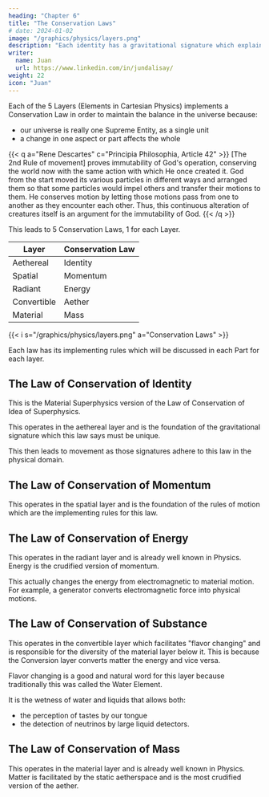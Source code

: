 ```yaml
---
heading: "Chapter 6"
title: "The Conservation Laws"
# date: 2024-01-02
image: "/graphics/physics/layers.png"
description: "Each identity has a gravitational signature which explains its purpose or use in Nature"
writer:
  name: Juan
  url: https://www.linkedin.com/in/jundalisay/
weight: 22
icon: "Juan"
---
```



Each of the 5 Layers (Elements in Cartesian Physics) implements a Conservation Law in order to maintain the balance in the universe because:
- our universe is really one Supreme Entity, as a single unit
- a change in one aspect or part affects the whole  


{{< q a="Rene Descartes" c="Principia Philosophia, Article 42" >}}
[The 2nd Rule of movement] proves immutability of God's operation, conserving the world now with the same action with which He once created it. God from the start moved its various particles in different ways and arranged them so that some particles would impel others and transfer their motions to them. He conserves motion by letting those motions pass from one to another as they encounter each other. Thus, this continuous alteration of creatures itself is an argument for the immutability of God.
{{< /q >}}


This leads to 5 Conservation Laws, 1 for each Layer.

Layer | Conservation Law
--- | ---
Aethereal | Identity
Spatial | Momentum
Radiant | Energy 
Convertible | Aether 
Material | Mass

{{< i s="/graphics/physics/layers.png" a="Conservation Laws" >}}

Each law has its implementing rules which will be discussed in each Part for each layer. 


## The Law of Conservation of Identity

This is the Material Superphysics version of the Law of Conservation of Idea of Superphysics.

This operates in the aethereal layer and is the foundation of the gravitational signature which this law says must be unique. 

This then leads to movement as those signatures adhere to this law in the physical domain.  


## The Law of Conservation of Momentum 

This operates in the spatial layer and is the foundation of the rules of motion which are the implementing rules for this law.  


## The Law of Conservation of Energy

This operates in the radiant layer and is already well known in Physics. Energy is the crudified version of momentum.

This actually changes the energy from electromagnetic to material motion. For example, a generator converts electromagnetic force into physical motions. 


## The Law of Conservation of Substance

This operates in the convertible layer which facilitates "flavor changing" and is responsible for the diversity of the material layer below it. This is because the Conversion layer converts matter the energy and vice versa. 

Flavor changing is a good and natural word for this layer because traditionally this was called the Water Element. 

It is the wetness of water and liquids that allows both:
- the perception of tastes by our tongue
- the detection of neutrinos by large liquid detectors.


## The Law of Conservation of Mass

This operates in the material layer and is already well known in Physics. Matter is facilitated by the static aetherspace and is the most crudified version of the aether. 
